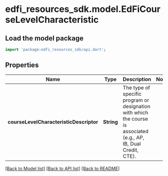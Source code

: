 # edfi_resources_sdk.model.EdFiCourseLevelCharacteristic

## Load the model package
```dart
import 'package:edfi_resources_sdk/api.dart';
```

## Properties
Name | Type | Description | Notes
------------ | ------------- | ------------- | -------------
**courseLevelCharacteristicDescriptor** | **String** | The type of specific program or designation with which the course is associated (e.g., AP, IB, Dual Credit, CTE). | 

[[Back to Model list]](../README.md#documentation-for-models) [[Back to API list]](../README.md#documentation-for-api-endpoints) [[Back to README]](../README.md)


